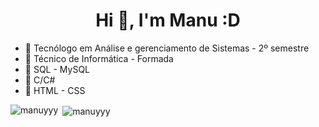 
<h1 align="center">Hi 👋, I'm Manu :D</h1>


- 🍪 Tecnólogo em Análise e gerenciamento de Sistemas - 2º semestre
- 🧃 Técnico de Informática - Formada
- 🍡 SQL - MySQL
- 🍦  C/C#
- 🍥 HTML - CSS




<p><img align="left" src="https://github-readme-stats.vercel.app/api/top-langs?username=manuyyy&show_icons=true&locale=en&layout=compact&theme=tokyonight" alt="manuyyy" /></p>

<p>&nbsp;<img align="center" src="https://github-readme-stats.vercel.app/api?username=manuyyy&show_icons=true&theme=tokyonight&locale=en" alt="manuyyy" /></p>

 <picture>
  <source media="(prefers-color-scheme: dark)" srcset="https://raw.githubusercontent.com/manuyyy/manuyyy/output/github-contribution-grid-snake-dark.svg">
  <source media="(prefers-color-scheme: light)" srcset="https://raw.githubusercontent.com/manuyyy/manuyyy/output/github-contribution-grid-snake.svg">
</picture>
